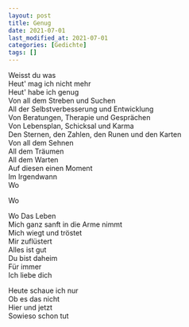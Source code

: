 ```yaml
---
layout: post
title: Genug
date: 2021-07-01
last_modified_at: 2021-07-01
categories: [Gedichte]
tags: []
---
```


Weisst du was  
Heut' mag ich nicht mehr  
Heut' habe ich genug  
Von all dem Streben und Suchen  
All der Selbstverbesserung und Entwicklung  
Von Beratungen, Therapie und Gesprächen  
Von Lebensplan, Schicksal und Karma  
Den Sternen, den Zahlen, den Runen und den Karten  
Von all dem Sehnen  
All dem Träumen  
All dem Warten  
Auf diesen einen Moment  
Im Irgendwann  
Wo  

Wo

Wo
Das Leben  
Mich ganz sanft in die Arme nimmt  
Mich wiegt und tröstet  
Mir zuflüstert  
Alles ist gut  
Du bist daheim  
Für immer  
Ich liebe dich

Heute schaue ich nur  
Ob es das nicht  
Hier und jetzt  
Sowieso schon tut
